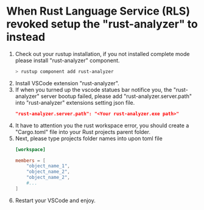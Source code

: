 # When Rust Language Service (RLS) revoked setup the "rust-analyzer" to instead

1. Check out your rustup installation, if you not installed complete mode please install "rust-analyzer" component.
    ```Bash
    > rustup component add rust-analyzer
    ```
2. Install VSCode extension "rust-analyzer".
3. If when you turned up the vscode statues bar notifice you, the "rust-analyzer" server bootup failed, please add "rust-analyzer.server.path" into "rust-analyzer" extensions setting json file.
    ```Json
    "rust-analyzer.server.path": "<Your rust-analyzer.exe path>"
    ```
4. It have to attention you the rust workspace error, you should create a "Cargo.toml" file into your Rust projects parent folder.
5. Next, please type projects folder names into upon toml file
    ```Toml
    [workspace]

    members = [
        "object_name_1",
        "object_name_2",
        "object_name_2",
        #...
    ]
    ```
6. Restart your VSCode and enjoy.